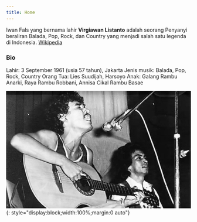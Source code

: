 ```yaml
---
title: Home
---
```

Iwan Fals yang bernama lahir **Virgiawan Listanto** adalah seorang Penyanyi beraliran Balada, Pop, Rock, dan Country yang menjadi salah satu legenda di Indonesia. [Wikipedia](https://id.m.wikipedia.org/wiki/Iwan_Fals)

### Bio

Lahir: 3 September 1961 (usia 57 tahun), Jakarta
Jenis musik: Balada, Pop, Rock, Country
Orang Tua: Lies Suudijah, Harsoyo
Anak: Galang Rambu Anarki, Raya Rambu Robbani, Annisa Cikal Rambu Basae

![iwan fals](/1910/IwanFals-1980-an.jpg){: style="display:block;width:100%;margin:0 auto"}
